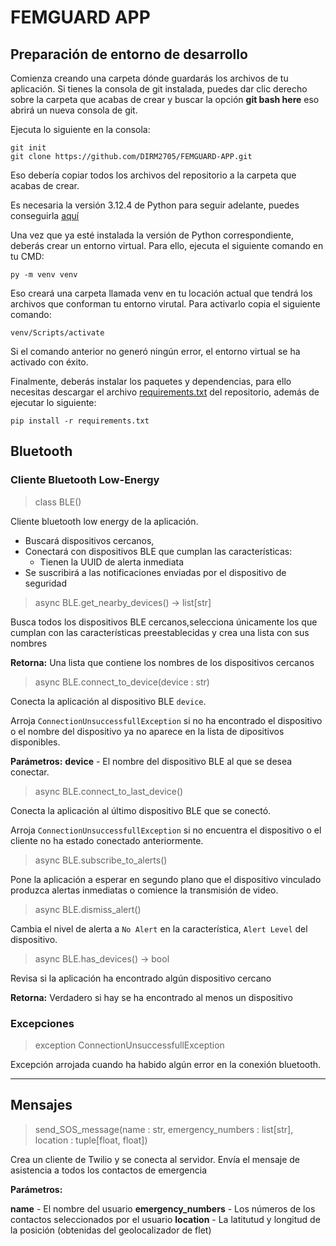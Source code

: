 <h1> FEMGUARD APP </h1>

<h2> Preparación de entorno de desarrollo </h2>

Comienza creando una carpeta dónde guardarás los archivos de tu aplicación. Si tienes la consola de git instalada, puedes dar clic derecho sobre la carpeta que acabas de crear y buscar la opción **git bash here** eso abrirá un nueva consola de git.

Ejecuta lo siguiente en la consola:

```
git init
git clone https://github.com/DIRM2705/FEMGUARD-APP.git
```
Eso debería copiar todos los archivos del repositorio a la carpeta que acabas de crear.

Es necesaria la versión 3.12.4 de Python para seguir adelante, puedes conseguirla [aquí](https://www.python.org/downloads/)

Una vez que ya esté instalada la versión de Python correspondiente, deberás crear un entorno virtual. Para ello, ejecuta el siguiente comando en tu CMD:

```
py -m venv venv
```

Eso creará una carpeta llamada venv en tu locación actual que tendrá los archivos que conforman tu entorno virutal. Para activarlo copia el siguiente comando:

```
venv/Scripts/activate
```
Si el comando anterior no generó ningún error, el entorno virtual se ha activado con éxito.

Finalmente, deberás instalar los paquetes y dependencias, para ello necesitas descargar el archivo [requirements.txt]() del repositorio, además de ejecutar lo siguiente:

```
pip install -r requirements.txt
```

<h2> Bluetooth </h2>
<h3> Cliente Bluetooth Low-Energy </h3>

> class BLE()

Cliente bluetooth low energy de la aplicación.
- Buscará dispositivos cercanos,
- Conectará con dispositivos BLE que cumplan las características:
    - Tienen la UUID de alerta inmediata
- Se suscribirá a las notificaciones enviadas por el dispositivo de seguridad

> async BLE.get_nearby_devices() → list[str]

Busca todos los dispositivos BLE cercanos,selecciona únicamente los que cumplan con las características preestablecidas y crea una lista con sus nombres

**Retorna:** Una lista que contiene los nombres de los dispositivos cercanos
        
> async BLE.connect_to_device(device : str)

Conecta la aplicación al dispositivo BLE `device`.

Arroja `ConnectionUnsuccessfullException` si no ha encontrado el dispositivo o el nombre del dispositivo ya no aparece en la lista de dipositivos disponibles.

**Parámetros:**
**device** -  El nombre del dispositivo BLE al que se desea conectar.

> async BLE.connect_to_last_device()

Conecta la aplicación al último dispositivo BLE que se conectó.

Arroja `ConnectionUnsuccessfullException` si no encuentra el dispositivo o el cliente no ha estado conectado anteriormente.
    
> async BLE.subscribe_to_alerts()

Pone la aplicación a esperar en segundo plano que el dispositivo vinculado produzca alertas inmediatas o comience la transmisión de video.

> async BLE.dismiss_alert()

Cambia el nivel de alerta a `No Alert` en la característica, `Alert Level` del dispositivo.

> async BLE.has_devices() → bool

Revisa si la aplicación ha encontrado algún dispositivo cercano

**Retorna:** Verdadero si hay se ha encontrado al menos un dispositivo

<h3> Excepciones </h3>

> exception ConnectionUnsuccessfullException

Excepción arrojada cuando ha habido algún error en la conexión bluetooth.

<hr>

<h2> Mensajes </h2>

> send_SOS_message(name : str, emergency_numbers : list[str], location : tuple[float, float])

Crea un cliente de Twilio y se conecta al servidor.
Envía el mensaje de asistencia a todos los contactos de emergencia
    
**Parámetros:** 

**name** - El nombre del usuario
**emergency_numbers** - Los números de los contactos seleccionados por el usuario
**location** - La latitutud y longitud de la posición (obtenidas del geolocalizador de flet)